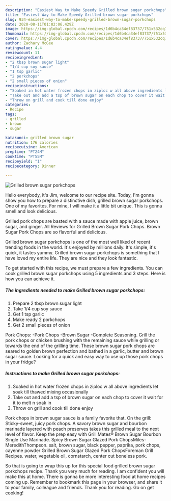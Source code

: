 ```yaml
---
description: "Easiest Way to Make Speedy Grilled brown sugar porkchops"
title: "Easiest Way to Make Speedy Grilled brown sugar porkchops"
slug: 934-easiest-way-to-make-speedy-grilled-brown-sugar-porkchops
date: 2020-08-11T01:02:06.429Z
image: https://img-global.cpcdn.com/recipes/1d6b4ca34ef83737/751x532cq70/grilled-brown-sugar-porkchops-recipe-main-photo.jpg
thumbnail: https://img-global.cpcdn.com/recipes/1d6b4ca34ef83737/751x532cq70/grilled-brown-sugar-porkchops-recipe-main-photo.jpg
cover: https://img-global.cpcdn.com/recipes/1d6b4ca34ef83737/751x532cq70/grilled-brown-sugar-porkchops-recipe-main-photo.jpg
author: Zachary McGee
ratingvalue: 4.4
reviewcount: 11
recipeingredient:
- "2 tbsp brown sugar light"
- "1/4 cup soy sauce"
- "1 tsp garlic"
- "2 porkchops"
- "2 small pieces of onion"
recipeinstructions:
- "Soaked in hot water frozen chops in ziploc w all above ingredients let soak till thawed mixing occasionally"
- "Take out and add a tsp of brown sugar on each chop to cover it wait for it to melt n soak in"
- "Throw on grill and cook till done enjoy"
categories:
- Recipe
tags:
- grilled
- brown
- sugar

katakunci: grilled brown sugar 
nutrition: 176 calories
recipecuisine: American
preptime: "PT24M"
cooktime: "PT55M"
recipeyield: "1"
recipecategory: Dinner

---
```



![Grilled brown sugar porkchops](https://img-global.cpcdn.com/recipes/1d6b4ca34ef83737/751x532cq70/grilled-brown-sugar-porkchops-recipe-main-photo.jpg)

Hello everybody, it's Jim, welcome to our recipe site. Today, I'm gonna show you how to prepare a distinctive dish, grilled brown sugar porkchops. One of my favorites. For mine, I will make it a little bit unique. This is gonna smell and look delicious.

Grilled pork chops are basted with a sauce made with apple juice, brown sugar, and ginger. All Reviews for Grilled Brown Sugar Pork Chops. Brown Sugar Pork Chops are so flavorful and delicious.

Grilled brown sugar porkchops is one of the most well liked of recent trending foods in the world. It's enjoyed by millions daily. It's simple, it's quick, it tastes yummy. Grilled brown sugar porkchops is something that I have loved my entire life. They are nice and they look fantastic.


To get started with this recipe, we must prepare a few ingredients. You can cook grilled brown sugar porkchops using 5 ingredients and 3 steps. Here is how you can achieve it.

<!--inarticleads1-->

##### The ingredients needed to make Grilled brown sugar porkchops:

1. Prepare 2 tbsp brown sugar light
1. Take 1/4 cup soy sauce
1. Get 1 tsp garlic
1. Make ready 2 porkchops
1. Get 2 small pieces of onion


Pork Chops: -Pork Chops -Brown Sugar -Complete Seasoning. Grill the pork chops or chicken brushing with the remaining sauce while grilling or towards the end of the grilling time. These brown sugar pork chops are seared to golden brown perfection and bathed in a garlic, butter and brown sugar sauce. Looking for a quick and easy way to use up those pork chops in your fridge? 

<!--inarticleads2-->

##### Instructions to make Grilled brown sugar porkchops:

1. Soaked in hot water frozen chops in ziploc w all above ingredients let soak till thawed mixing occasionally
1. Take out and add a tsp of brown sugar on each chop to cover it wait for it to melt n soak in
1. Throw on grill and cook till done enjoy


Pork chops in brown sugar sauce is a family favorite that. On the grill: Sticky-sweet, juicy pork chops. A savory brown sugar and bourbon marinade layered with peach preserves takes this grilled meal to the next level of flavor. Keep the prep easy with Grill Mates® Brown Sugar Bourbon Single Use Marinade. Spicy Brown Sugar Glazed Pork ChopsMiles-MeredithThompson. salt, brown sugar, black pepper, paprika, pork chops, cayenne powder Grilled Brown Sugar Glazed Pork ChopsForeman Grill Recipes. water, vegetable oil, cornstarch, center cut boneless pork. 

So that is going to wrap this up for this special food grilled brown sugar porkchops recipe. Thank you very much for reading. I am confident you will make this at home. There is gonna be more interesting food at home recipes coming up. Remember to bookmark this page in your browser, and share it to your family, colleague and friends. Thank you for reading. Go on get cooking!
